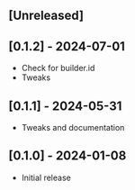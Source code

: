 ## [Unreleased]

## [0.1.2] - 2024-07-01

- Check for builder.id
- Tweaks

## [0.1.1] - 2024-05-31

- Tweaks and documentation

## [0.1.0] - 2024-01-08

- Initial release
